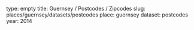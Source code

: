 type: empty
title: Guernsey / Postcodes / Zipcodes
slug: places/guernsey/datasets/postcodes
place: guernsey
dataset: postcodes
year: 2014

